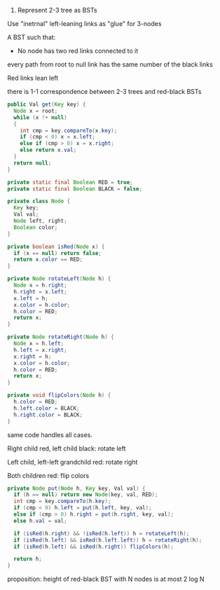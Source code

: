 1. Represent 2-3 tree as BSTs

Use "inetrnal" left-leaning links as "glue" for 3-nodes

A BST such that:

* No node has two red links connected to it 

every path from root to null link has the same number of the black links

Red links lean left

there is 1-1 correspondence between 2-3 trees and red-black BSTs


```java
public Val get(Key key) {
  Node x = root;
  while (x !+ null)
  {
    int cmp = key.compareTo(x.key);
    if (cmp < 0) x = x.left;
    else if (cmp > 0) x = x.right;
    else return x.val;
  }
  return null;
}

private static final Boolean RED = true;
private static final Boolean BLACK = false;

private class Node {
  Key key;
  Val val;
  Node left, right;
  Boolean color;
}

private boolean isRed(Node x) {
  if (x == null) return false;
  return x.color == RED;
}

private Node rotateLeft(Node h) {
  Node x = h.right;
  h.right = x.left;
  x.left = h;
  x.color = h.color;
  h.color = RED;
  return x;
}

private Node rotateRight(Node h) {
  Node x = h.left;
  h.left = x.right;
  x.right = h;
  x.color = h.color;
  h.color = RED;
  return x;
}

private void flipColors(Node h) {
  h.color = RED;
  h.left.color = BLACK;
  h.right.color = BLACK;
}
```

same code handles all cases.

Right child red, left child black: rotate left

Left child, left-left grandchild red: rotate right

Both children red: flip colors

```java
private Node put(Node h, Key key, Val val) {
  if (h == null) return new Node(key, val, RED);
  int cmp = key.compareTo(h.key);
  if (cmp < 0) h.left = put(h.left, key, val);
  else if (cmp > 0) h.right = put(h.right, key, val);
  else h.val = val;

  if (isRed(h.right) && !isRed(h.left)) h = rotateLeft(h);
  if (isRed(h.left) && isRed(h.left.left)) h = rotateRight(h);
  if (isRed(h.left) && isRed(h.right)) flipColors(h);

  return h;
}
```


proposition: height of red-black BST with N nodes is at most 2 log N